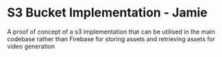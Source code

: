 # S3 Bucket Implementation - Jamie

A proof of concept of a s3 implementation that can be utilised in the main codebase rather than Firebase for storing assets and retrieving assets for video generation